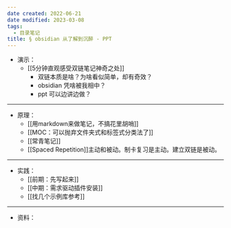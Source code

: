 ```yaml
---
date created: 2022-06-21
date modified: 2023-03-08
tags:
  - 目录笔记
title: § obsidian 从了解到沉醉 - PPT
---
```


- 演示：
	- [[5分钟直观感受双链笔记神奇之处]]
		- 双链本质是啥？为啥看似简单，却有奇效？
		- obsidian 凭啥被我相中？
		- ppt 可以边讲边做？
---

- 原理：
	- [[用markdown来做笔记，不搞花里胡哨]]
	- [[MOC：可以抛弃文件夹式和标签式分类法了]]
	- [[常青笔记]]
	- [[Spaced Repetition]]主动和被动。制卡复习是主动。建立双链是被动。
---

- 实践：
	- [[前期：先写起来]]
	- [[中期：需求驱动插件安装]]
	- [[找几个示例库参考]]
---

- 资料：
